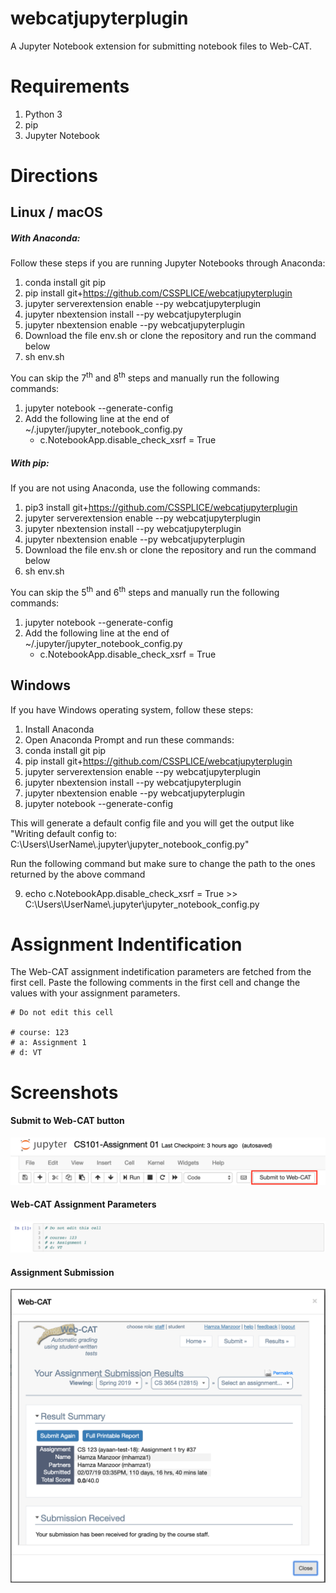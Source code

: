 # webcatjupyterplugin
A Jupyter Notebook extension for submitting notebook files to Web-CAT.

# Requirements

1. Python 3
2. pip
3. Jupyter Notebook

# Directions

## Linux / macOS

##### With Anaconda:
Follow these steps if you are running Jupyter Notebooks through Anaconda:

1. conda install git pip
2. pip install git+https://github.com/CSSPLICE/webcatjupyterplugin
3. jupyter serverextension enable --py webcatjupyterplugin
4. jupyter nbextension install --py webcatjupyterplugin
5. jupyter nbextension enable --py webcatjupyterplugin
7. Download the file env.sh or clone the repository and run the command below
8. sh env.sh

You can skip the 7<sup>th</sup> and 8<sup>th</sup> steps and manually run the following commands:
1. jupyter notebook --generate-config
2. Add the following line at the end of ~/.jupyter/jupyter_notebook_config.py
    - c.NotebookApp.disable_check_xsrf = True 
    
##### With pip:

If you are not using Anaconda, use the following commands:

1. pip3 install git+https://github.com/CSSPLICE/webcatjupyterplugin
2. jupyter serverextension enable --py webcatjupyterplugin
3. jupyter nbextension install --py webcatjupyterplugin
4. jupyter nbextension enable --py webcatjupyterplugin
5. Download the file env.sh or clone the repository and run the command below
6. sh env.sh


You can skip the 5<sup>th</sup> and 6<sup>th</sup> steps and manually run the following commands:
1. jupyter notebook --generate-config
2. Add the following line at the end of ~/.jupyter/jupyter_notebook_config.py
    - c.NotebookApp.disable_check_xsrf = True 
    
## Windows

If you have Windows operating system, follow these steps:

1. Install Anaconda
2. Open Anaconda Prompt and run these commands:
3. conda install git pip
4. pip install git+https://github.com/CSSPLICE/webcatjupyterplugin
5. jupyter serverextension enable --py webcatjupyterplugin
6. jupyter nbextension install --py webcatjupyterplugin
7. jupyter nbextension enable --py webcatjupyterplugin
8. jupyter notebook --generate-config

This will generate a default config file and you will get the output like "Writing default config to: C:\Users\UserName\\.jupyter\jupyter_notebook_config.py"

Run the following command but make sure to change the path to the ones returned by the above command

9. echo c.NotebookApp.disable_check_xsrf = True >> C:\Users\UserName\\.jupyter\jupyter_notebook_config.py



# Assignment Indentification

The Web-CAT assignment indetification parameters are fetched from the first cell. Paste the following comments in the first cell and change the values with your assignment parameters.

    # Do not edit this cell

    # course: 123
    # a: Assignment 1
    # d: VT


# Screenshots

#### Submit to Web-CAT button
!["Submit to Web-CAT button"](screens/submit_button.png "Submit to Web-CAT button")


#### Web-CAT Assignment Parameters
!["Web-CAT Assignment Parameters"](screens/assignment_parameters.png "Web-CAT Assignment Parameters")


#### Assignment Submission
!["Assignment Submission"](screens/submission.png "Assignment Submission")
